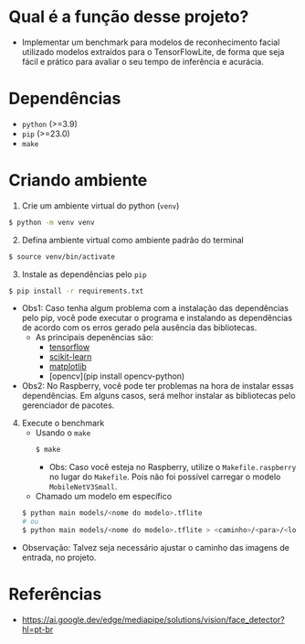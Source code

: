 # Qual é a função desse projeto?
- Implementar um benchmark para modelos de reconhecimento facial utilizado modelos extraídos para o TensorFlowLite, de forma que seja fácil e prático para avaliar o seu tempo de inferência e acurácia.

# Dependências
- `python` (>=3.9)
- `pip` (>=23.0)
- `make`

# Criando ambiente
1. Crie um ambiente virtual do python (`venv`)
```sh
$ python -m venv venv
```
2. Defina ambiente virtual como ambiente padrão do terminal
```sh
$ source venv/bin/activate
```
3. Instale as dependências pelo `pip`
```bash
$ pip install -r requirements.txt
```
- Obs1: Caso tenha algum problema com a instalação das dependências pelo pip, você pode executar o programa e instalando as dependências de acordo com os erros gerado pela ausência das bibliotecas.
    - As principais depenências são:
        - [tensorflow](https://pypi.org/project/tensorflow/)
        - [scikit-learn](https://pypi.org/project/scikit-learn/)
        - [matplotlib](https://pypi.org/project/matplotlib/)
        - [opencv](pip install opencv-python)
- Obs2: No Raspberry, você pode ter problemas na hora de instalar essas dependências. Em alguns casos, será melhor instalar as bibliotecas pelo gerenciador de pacotes.

4. Execute o benchmark
    - Usando o `make`
        ```sh
        $ make
        ```
        - Obs: Caso você esteja no Raspberry, utilize o `Makefile.raspberry` no lugar do `Makefile`. Pois não foi possível carregar o modelo `MobileNetV3Small`.
    - Chamado um modelo em específico
    ```sh
    $ python main models/<nome do modelo>.tflite
    # ou
    $ python main models/<nome do modelo>.tflite > <caminho>/<para>/<log>

    ```

- Observação: Talvez seja necessário ajustar o caminho das imagens de entrada, no projeto.

# Referências
- https://ai.google.dev/edge/mediapipe/solutions/vision/face_detector?hl=pt-br
